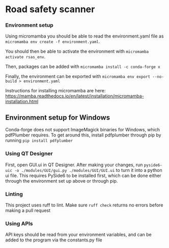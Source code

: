# Road safety scanner

### Environment setup
Using micromamba you should be able to read the environment.yaml file as `micromamba env create -f environment.yaml`.

You should then be able to activate the environment with `micromamba activate rsas_env`.

Then, packages can be added with `micromamba install -c conda-forge x`

Finally, the environment can be exported with `micromamba env export --no-build > environment.yaml`

Instructions for installing micromamba are here: https://mamba.readthedocs.io/en/latest/installation/micromamba-installation.html

## Environment setup for Windows
Conda-forge does not support ImageMagick binaries for Windows, which pdfPlumber requires. To get around this, install pdfplumber through pip by running `pip install pdfplumber`

### Using QT Designer

First, open GUI.ui in QT Designer. After making your changes, run `pyside6-uic -o ./modules/GUI/gui.py ./modules/GUI/GUI.ui` to turn it into a python ui file. This requires PySide6 to be installed first, which can be done either through the environment set up above or through pip.

### Linting
This project uses ruff to lint. Make sure `ruff check` returns no errors before making a pull request

### Using APIs
API keys should be read from your environment variables, and can be added to the program via the constants.py file